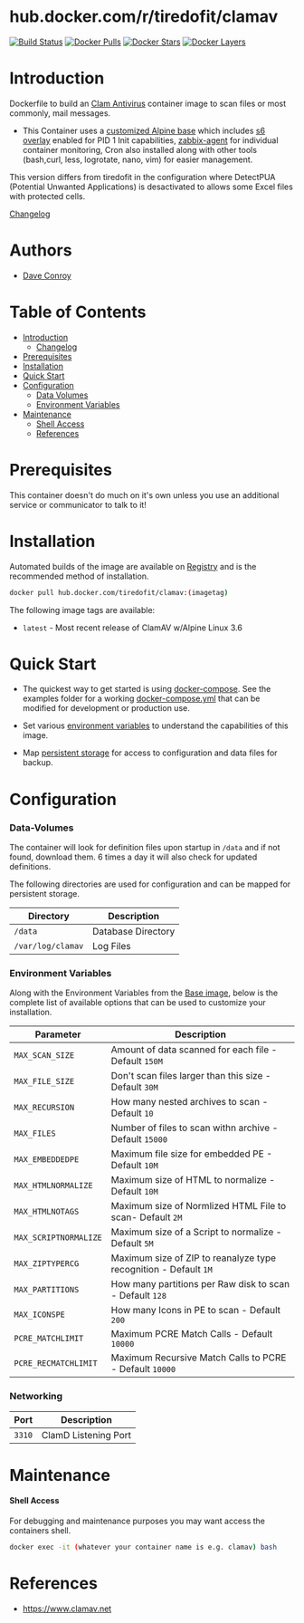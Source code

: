 # hub.docker.com/r/tiredofit/clamav

[![Build Status](https://img.shields.io/docker/build/matau/clamav.svg)](https://hub.docker.com/r/matau/clamav)
[![Docker Pulls](https://img.shields.io/docker/pulls/matau/clamav.svg)](https://hub.docker.com/r/matau/clamav)
[![Docker Stars](https://img.shields.io/docker/stars/matau/clamav.svg)](https://hub.docker.com/r/matau/clamav)
[![Docker 
Layers](https://images.microbadger.com/badges/image/tiredofit/clamav.svg)](https://microbadger.com/images/tiredofit/clamav)


# Introduction

Dockerfile to build an [Clam Antivirus](https://www.clamav.net) container image to scan files or most commonly, mail messages.

* This Container uses a [customized Alpine base](https://hub.docker.com/r/tiredofit/debian) which includes [s6 overlay](https://github.com/just-containers/s6-overlay) enabled for PID 1 Init capabilities, [zabbix-agent](https://zabbix.org) for individual container monitoring, Cron also installed along with other tools (bash,curl, less, logrotate, nano, vim) for easier management. 

This version differs from tiredofit in the configuration where DetectPUA (Potential Unwanted Applications) is desactivated to allows some Excel files with protected cells.


[Changelog](CHANGELOG.md)

# Authors

- [Dave Conroy](https://github.com/tiredofit/)

# Table of Contents

- [Introduction](#introduction)
    - [Changelog](CHANGELOG.md)
- [Prerequisites](#prerequisites)
- [Installation](#installation)
- [Quick Start](#quick-start)
- [Configuration](#configuration)
    - [Data Volumes](#data-volumes)
    - [Environment Variables](#environmentvariables)   
- [Maintenance](#maintenance)
    - [Shell Access](#shell-access)
   - [References](#references)

# Prerequisites

This container doesn't do much on it's own unless you use an additional service or communicator to talk to it!


# Installation

Automated builds of the image are available on [Registry](https://hub.docker.com/tiredofit/clamav) and is the recommended method of installation.


```bash
docker pull hub.docker.com/tiredofit/clamav:(imagetag)
```

The following image tags are available:
* `latest` - Most recent release of ClamAV w/Alpine Linux 3.6

# Quick Start

* The quickest way to get started is using [docker-compose](https://docs.docker.com/compose/). See the examples folder for a working [docker-compose.yml](examples/docker-compose.yml) that can be modified for development or production use.

* Set various [environment variables](#environment-variables) to understand the capabilities of this image.
* Map [persistent storage](#data-volumes) for access to configuration and data files for backup.


# Configuration

### Data-Volumes

The container will look for definition files upon startup in `/data` and if not found, download them. 6 times a day it will also check for updated definitions.

The following directories are used for configuration and can be mapped for persistent storage.

| Directory | Description |
|-----------|-------------|
| `/data` | Database Directory |
| `/var/log/clamav` | Log Files |

### Environment Variables

Along with the Environment Variables from the [Base image](https://hub.docker.com/r/tiredofit/alpine), below is the complete list of available options that can be used to customize your installation.

| Parameter | Description |
|-----------|-------------|
| `MAX_SCAN_SIZE` | Amount of data scanned for each file - Default `150M` |
| `MAX_FILE_SIZE` | Don't scan files larger than this size - Default `30M` |
| `MAX_RECURSION` | How many nested archives to scan - Default `10` |
| `MAX_FILES` | Number of files to scan withn archive - Default `15000` |
| `MAX_EMBEDDEDPE` | Maximum file size for embedded PE - Default `10M` |
| `MAX_HTMLNORMALIZE` | Maximum size of HTML to normalize - Default `10M` |
| `MAX_HTMLNOTAGS` | Maximum size of Normlized HTML File to scan- Default `2M` |
| `MAX_SCRIPTNORMALIZE` | Maximum size of a Script to normalize - Default `5M` |
| `MAX_ZIPTYPERCG` | Maximum size of ZIP to reanalyze type recognition - Default `1M` |
| `MAX_PARTITIONS` | How many partitions per Raw disk to scan - Default `128` |
| `MAX_ICONSPE` | How many Icons in PE to scan - Default `200` |
| `PCRE_MATCHLIMIT` | Maximum PCRE Match Calls - Default `10000` |
| `PCRE_RECMATCHLIMIT` | Maximum Recursive Match Calls to PCRE - Default `10000` |

### Networking

| Port | Description |
|-----------|-------------|
| `3310`    | ClamD Listening Port |

# Maintenance

#### Shell Access

For debugging and maintenance purposes you may want access the containers shell. 

```bash
docker exec -it (whatever your container name is e.g. clamav) bash
```

# References

* https://www.clamav.net
